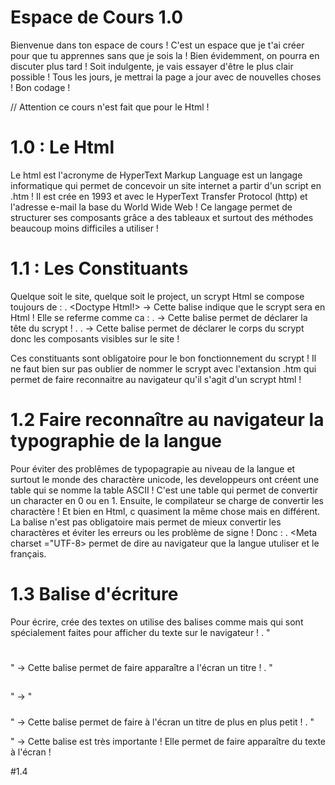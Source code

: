 # Espace de Cours 1.0

Bienvenue dans ton espace de cours ! C'est un espace que je t'ai créer pour que tu apprennes sans que je sois la ! Bien évidemment, on 
pourra en discuter plus tard ! Soit indulgente, je vais essayer d'être le plus clair possible ! Tous les jours, je mettrai la page
a jour avec de nouvelles choses ! Bon codage !

// Attention ce cours n'est fait que pour le Html !

# 1.0 : Le Html

Le html est l'acronyme de HyperText Markup Language est un langage informatique qui permet de concevoir un site internet a partir d'un
script en .htm ! Il est crée en 1993 et avec le HyperText Transfer Protocol (http) et l'adresse e-mail la base du World Wide Web !
Ce langage permet de structurer ses composants grâce a des tableaux et surtout des méthodes beaucoup moins difficiles a utiliser !

# 1.1 : Les Constituants

Quelque soit le site, quelque soit le project, un scrypt Html se compose toujours de :
. <Doctype Html!> -> Cette balise indique que le scrypt sera en Html ! Elle se referme comme ca : </html>
. <Head></Head> -> Cette balise permet de déclarer la tête du scrypt !
. <Title></Title>
. <Body></Body> -> Cette balise permet de déclarer le corps du scrypt donc les composants visibles sur le site !
 
 Ces constituants sont obligatoire pour le bon fonctionnement du scrypt ! Il ne faut bien sur pas oublier de nommer le scrypt avec
 l'extansion .htm qui permet de faire reconnaitre au navigateur qu'il s'agit d'un scrypt html !
 
 # 1.2 Faire reconnaître au navigateur la typographie de la langue
 
 Pour éviter des problêmes de typopagrapie au niveau de la langue et surtout le monde des charactère unicode, les developpeurs ont créent
 une table qui se nomme la table ASCII ! C'est une table qui permet de convertir un character en 0 ou en 1. Ensuite, le compilateur se 
 charge de convertir les charactère ! Et bien en Html, c quasiment la même chose mais en différent. La balise n'est pas obligatoire
 mais permet de mieux convertir les charactères et éviter les erreurs ou les problème de signe ! Donc :
 . <Meta charset ="UTF-8> permet de dire au navigateur que la langue utuliser et le français.
 
 # 1.3 Balise d'écriture
 
 Pour écrire, crée des textes on utilise des balises comme <html></html> mais qui sont spécialement faites pour afficher du texte
 sur le navigateur !
 . "<h1></h1>" -> Cette balise permet de faire apparaître a l'écran un titre !
 . "<h2></h2>" -> "<h5></h5>" -> Cette balise permet de faire à l'écran un titre de plus en plus petit !
 . "<p></p>" -> Cette balise est très importante ! Elle permet de faire apparaître du texte à l'écran ! 
 
 #1.4
 
 
 
 
 
 
 
 
 
 
 

